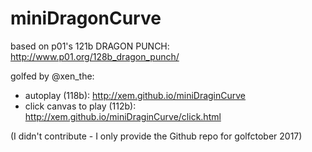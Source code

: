 # miniDragonCurve

based on p01's 121b DRAGON PUNCH: http://www.p01.org/128b_dragon_punch/

golfed by @xen_the:

- autoplay (118b): http://xem.github.io/miniDraginCurve
- click canvas to play (112b): http://xem.github.io/miniDraginCurve/click.html

(I didn't contribute - I only provide the Github repo for golfctober 2017)